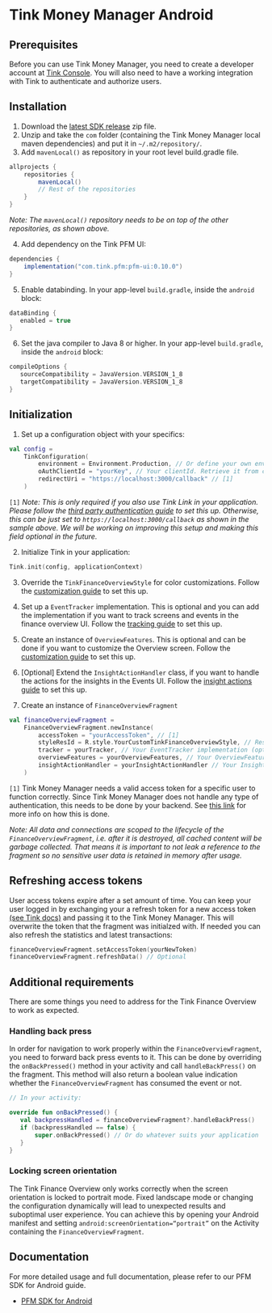 # Tink Money Manager Android

## Prerequisites
   Before you can use Tink Money Manager, you need to create a developer account at [Tink Console](https://console.tink.com/). You will also need to have a working integration with Tink to authenticate and authorize users.

## Installation

1. Download the [latest SDK release](https://github.com/tink-ab/tink-pfm-android/releases/latest) zip file.
2. Unzip and take the `com` folder (containing the Tink Money Manager local maven dependencies) and put it in `~/.m2/repository/`.
3. Add `mavenLocal()` as repository in your root level build.gradle file.

```groovy
allprojects {
    repositories {
        mavenLocal()
        // Rest of the repositories
    }
}
```

_Note: The `mavenLocal()` repository needs to be on top of the other repositories, as shown above._

4. Add dependency on the Tink PFM UI:

```groovy
dependencies {
    implementation("com.tink.pfm:pfm-ui:0.10.0")
}
```

5. Enable databinding. In your app-level `build.gradle`, inside the `android` block:
```groovy
dataBinding {
   enabled = true
}
```

6. Set the java compiler to Java 8 or higher. In your app-level `build.gradle`, inside the `android` block:
```groovy
compileOptions {
   sourceCompatibility = JavaVersion.VERSION_1_8
   targetCompatibility = JavaVersion.VERSION_1_8
}
```

## Initialization

1. Set up a configuration object with your specifics:

```kotlin
val config =
    TinkConfiguration(
        environment = Environment.Production, // Or define your own environment
        oAuthClientId = "yourKey", // Your clientId. Retrieve it from console.tink.com,
        redirectUri = "https://localhost:3000/callback" // [1]
    )
```

`[1]` _Note: This is only required if you also use Tink Link in your application. Please follow the [third party authentication guide](https://docs.tink.com/resources/tutorials/tink-link-sdk-android-tutorial#third-party-authentication) to set this up.
Otherwise, this can be just set to `https://localhost:3000/callback` as shown in the sample above. We will be working on improving this setup and making this field optional in the future._

2. Initialize Tink in your application:

```kotlin
Tink.init(config, applicationContext)
```

3. Override the `TinkFinanceOverviewStyle` for color customizations. Follow the [customization guide](https://docs.tink.com/resources/pfm-sdk-android/pfm-sdk-android-customization) to set this up.

4. Set up a `EventTracker` implementation. This is optional and you can add the implementation if you want to track screens and events in the finance overview UI. Follow the [tracking guide](https://docs.tink.com/resources/pfm-sdk-android/pfm-sdk-android-event-tracking) to set this up.

5. Create an instance of `OverviewFeatures`. This is optional and can be done if you want to customize the Overview screen. Follow the [customization guide](https://docs.tink.com/resources/pfm-sdk-android/pfm-sdk-android-finance-overview#displaying-the-finance-overview) to set this up.

6. [Optional] Extend the `InsightActionHandler` class, if you want to handle the actions for the insights in the Events UI. Follow the [insight actions guide](https://docs.tink.com/resources/pfm-sdk-android/pfm-sdk-android-handling-insight-actions) to set this up.

7. Create an instance of `FinanceOverviewFragment`

```kotlin
val financeOverviewFragment =
    FinanceOverviewFragment.newInstance(
        accessToken = "yourAccessToken", // [1]
        styleResId = R.style.YourCustomTinkFinanceOverviewStyle, // Resource ID of your style that extends TinkFinanceOverviewStyle
        tracker = yourTracker, // Your EventTracker implementation (optional)
        overviewFeatures = yourOverviewFeatures, // Your OverviewFeatures instance (optional)
        insightActionHandler = yourInsightActionHandler // Your InsightActionHandler subclass (optional)
    )
```
`[1]` Tink Money Manager needs a valid access token for a specific user to function correctly. Since Tink Money Manager does not handle any type of authentication, this needs to be done by your backend. See [this link](https://docs.tink.com/api/#oauth) for more info on how this is done.

_Note: All data and connections are scoped to the lifecycle of the `FinanceOverviewFragment`, i.e. after it is destroyed, all cached content will be garbage collected. That means it is important to not leak a reference to the fragment so no sensitive user data is retained in memory after usage._

## Refreshing access tokens
User access tokens expire after a set amount of time. You can keep your user logged in by exchanging your a refresh token for a new access token [(see Tink docs)](https://docs.tink.com/api/#get-an-authorization-token) and passing it to the Tink Money Manager. This will overwrite the token that the fragment was initialzed with. If needed you can also refresh the statistics and latest transactions:

```kotlin
financeOverviewFragment.setAccessToken(yourNewToken)
financeOverviewFragment.refreshData() // Optional
```

## Additional requirements

There are some things you need to address for the Tink Finance Overview to work as expected.

### Handling back press

In order for navigation to work properly within the `FinanceOverviewFragment`, you need to forward back press events to it. This can be done by overriding the `onBackPressed()` method in your activity and call `handleBackPress()` on the fragment. This method will also return a boolean value indication whether the `FinanceOverviewFragment` has consumed the event or not.

```kotlin
// In your activity:

override fun onBackPressed() {
   val backpressHandled = financeOverviewFragment?.handleBackPress()
   if (backpressHandled == false) {
       super.onBackPressed() // Or do whatever suits your application
   }
}
```

### Locking screen orientation

The Tink Finance Overview only works correctly when the screen orientation is locked to portrait mode. Fixed landscape mode or changing the configuration dynamically will lead to unexpected results and suboptimal user experience.
You can achieve this by opening your Android manifest and setting `android:screenOrientation=“portrait”` on the Activity containing the `FinanceOverviewFragment`.

## Documentation
For more detailed usage and full documentation, please refer to our PFM SDK for Android guide.

- [PFM SDK for Android](https://docs.tink.com/resources/pfm-sdk-android)
